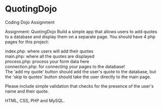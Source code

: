 # QuotingDojo
Coding Dojo Assignment


Assignment: QuotingDojo
Build a simple app that allows users to add quotes to a database and display them on a separate page.  You should have 4 php pages for this project: 

index.php: where users will add their quotes<br>
main.php: where all the quotes are displayed<br>
process.php: process your form data here<br>
connection.php: for connecting your pages to the database!<br>
The 'add my quote' button should add the user's quote to the database, but the 'skip to quotes' button should take the user directly to the main page.  

Please include simple validation that checks for the presence of the user's name and their quote.

HTML, CSS, PHP and MySQL.
